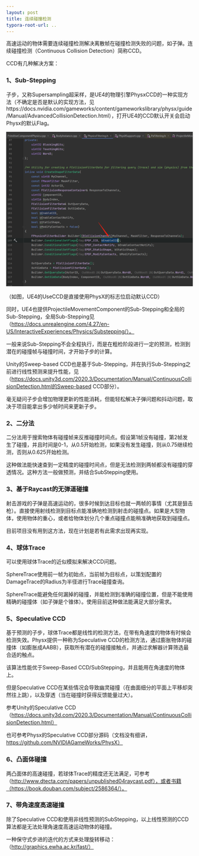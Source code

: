 ```yaml
---
layout: post
title: 连续碰撞检测
typora-root-url: ..
---
```


高速运动的物体需要连续碰撞检测解决离散帧在碰撞检测失败的问题，如子弹。连续碰撞检测（Continuous Collision Detection）简称CCD。



CCD有几种解决方案：

### 1、Sub-Stepping

子步，又称Supersampling超采样，是UE4的物理引擎PhysxCCD的一种实现方法（不确定是否是默认的实现方法，见https://docs.nvidia.com/gameworks/content/gameworkslibrary/physx/guide/Manual/AdvancedCollisionDetection.html），打开UE4的CCD默认开关会启动Physx的默认Flag。

![image2022-1-18_10-15-18](/assets/postasset/2022-1-18-连续碰撞检测/image2022-1-18_10-15-18.png)

（如图，UE4的UseCCD是直接使用PhysX的标志位启动默认CCD）



同时，UE4也提供ProjectileMovementComponent的Sub-Stepping和全局的Sub-Stepping，全局Sub-Stepping见（https://docs.unrealengine.com/4.27/en-US/InteractiveExperiences/Physics/Substepping/）。

一般来说Sub-Stepping不会全程执行，而是在粗检阶段进行一定的预测，检测到潜在的碰撞帧与碰撞时间，才开始子步的计算。

Unity的Sweep-based CCD也是基于Sub-Stepping，并在执行Sub-Stepping之前进行线性预测来提升性能，见（https://docs.unity3d.com/2020.3/Documentation/Manual/ContinuousCollisionDetection.html的Sweep-based CCD部分）。

毫无疑问子步会增加物理更新的性能消耗，但能轻松解决子弹问题和抖动问题，取决于项目能拿出多少帧时间来更新子步。



### 2、二分法

二分法用于搜索物体有碰撞帧来反推碰撞时间点。假设第1帧没有碰撞，第2帧发生了碰撞，并且时间是0-1，从0.5开始检测，如果没有发生碰撞，则从0.75继续检测，否则从0.625开始检测。

这种做法能快速查到一定精度的碰撞时间点，但是无法检测到两帧都没有碰撞的穿透情况。这种方法一般做预测，并结合SubStepping使用。



### 3、基于Raycast的无弹道碰撞

射击游戏的子弹是高速运动的，很多时候到达目标也就一两帧的事情（尤其是狙击枪）。直接使用射线检测到目标点能准确地检测到射击的碰撞点。如果是大型物体，使用物体的重心，或者给物体划分几个重点碰撞点能稍准确地获取到碰撞点。

目前项目没有用到这方法，现在计划是若有此需求出现再实现。



### 4、球体Trace

可以使用球体Trace的近似模拟来解决CCD问题。

SphereTrace使用前一帧为初始点，当前帧为目标点，以策划配置的DamageTrace的Radius为半径进行Trace碰撞查询。

SphereTrace能避免任何漏掉的碰撞，并能检测到准确的碰撞位置，但是不能使用精确的碰撞体（如子弹是个锥体）。使用目前这种做法能满足大部分需求。



### 5、Speculative CCD

基于预测的子步，球体Trace都是线性的检测方法，在带有角速度的物体有时候会检测失效。Physx提供一种称为Speculative CCD的检测方法，通过膨胀物体的碰撞体（如膨胀成AABB），获取所有潜在的碰撞接触点，并通过求解器计算筛选最合适的触点。

该算法性能优于Sweep-Based CCD/SubStepping，并且能用在角速度的物体上。

但是Speculative CCD在某些情况会导致幽灵碰撞（在曲面细分的平面上平移却突然往上跳），以及穿透（当在碰撞时获得反馈能量过大）。

参考Unity的Speculative CCD（https://docs.unity3d.com/2020.3/Documentation/Manual/ContinuousCollisionDetection.html）

也可参考Physx的Speculative CCD部分源码（文档没有细讲，https://github.com/NVIDIAGameWorks/PhysX）



### 6、凸面体碰撞

两凸面体的高速碰撞，若球体Trace的精度还无法满足，可参考（http://www.dtecta.com/papers/unpublished04raycast.pdf），或者书籍（https://book.douban.com/subject/2586364/）。



### 7、带角速度高速碰撞

除了Speculative CCD和使用非线性预测的SubStepping，以上线性预测的CCD算法都是无法处理角速度高速运动物体的碰撞。

一种保守式步进的迭代的方式来处理旋转移动：（http://graphics.ewha.ac.kr/fast/）
